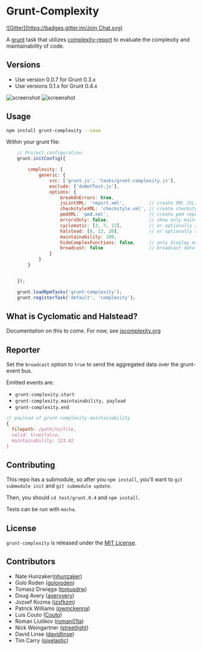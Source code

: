 # Grunt-Complexity
[![Gitter](https://badges.gitter.im/Join Chat.svg)](https://gitter.im/vigetlabs/grunt-complexity?utm_source=badge&utm_medium=badge&utm_campaign=pr-badge&utm_content=badge)

A [grunt](http://github.com/gruntjs/grunt/) task that utilizes
[complexity-report](https://github.com/philbooth/complexityReport.js)
to evaluate the complexity and maintainability of code.

## Versions

- Use version 0.0.7 for Grunt 0.3.x
- Use versions 0.1.x for Grunt 0.4.x

![screenshot](https://raw.github.com/vigetlabs/grunt-complexity/master/example.png)
![screenshot](https://raw.github.com/vigetlabs/grunt-complexity/master/complexity.png)

## Usage

```bash
npm install grunt-complexity --save
```

Within your grunt file:

```javascript
    // Project configuration.
	grunt.initConfig({

		complexity: {
			generic: {
				src: ['grunt.js', 'tasks/grunt-complexity.js'],
				exclude: ['doNotTest.js'],
				options: {
					breakOnErrors: true,
					jsLintXML: 'report.xml',         // create XML JSLint-like report
					checkstyleXML: 'checkstyle.xml', // create checkstyle report
					pmdXML: 'pmd.xml',               // create pmd report
					errorsOnly: false,               // show only maintainability errors
					cyclomatic: [3, 7, 12],          // or optionally a single value, like 3
					halstead: [8, 13, 20],           // or optionally a single value, like 8
					maintainability: 100,
					hideComplexFunctions: false,     // only display maintainability
					broadcast: false                 // broadcast data over event-bus
				}
			}
		}


	});

	grunt.loadNpmTasks('grunt-complexity');
	grunt.registerTask('default', 'complexity');
```

## What is Cyclomatic and Halstead?

Documentation on this to come. For now, see [jscomplexity.org](http://jscomplexity.org/complexity)

## Reporter

Set the `broadcast` option to `true` to send the aggregated data over the
grunt-event bus.

Emitted events are:

* `grunt-complexity.start`
* `grunt-complexity.maintainability, payload`
* `grunt-complexity.end`

```js
// payload of grunt-complexity.maintainability
{
  filepath: /path/to/file,
  valid: true|false,
  maintainability: 123.42
}
```

## Contributing

This repo has a submodule, so after you `npm install`, you'll want to `git submodule init` and `git submodule update`.

Then, you should `cd test/grunt.0.4` and `npm install`.

Tests can be run with `mocha`.

## License

`grunt-complexity` is released under the [MIT License](http://opensource.org/licenses/MIT).

## Contributors

- Nate Hunzaker([nhunzaker](https://github.com/nhunzaker))
- Golo Roden ([goloroden](https://github.com/goloroden))
- Tomasz Drwięga ([tomusdrw](https://github.com/tomusdrw))
- Doug Avery ([averyvery](https://github.com/averyvery))
- Jozsef Kozma ([jzsfkzm](https://github.com/jzsfkzm))
- Patrick Williams [(pwmckenna](https://github.com/pwmckenna))
- Luís Couto ([Couto](https://github.com/Couto))
- Roman Liutikov ([roman01la](https://github.com/roman01la))
- Nick Weingartner ([streetlight](https://github.com/streetlight))
- David Linse ([davidlinse](https://github.com/davidlinse))
- Tim Carry ([pixelastic](https://github.com/pixelastic))
